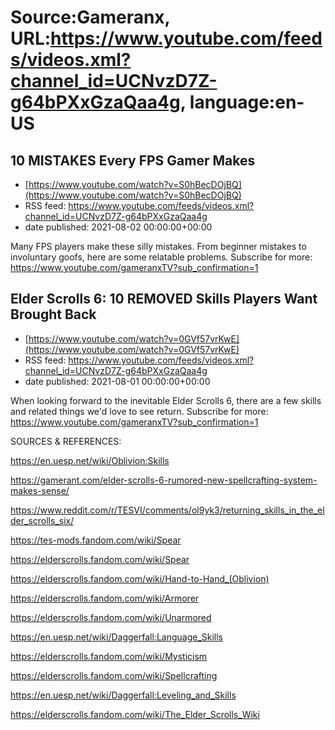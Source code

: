 # Source:Gameranx, URL:https://www.youtube.com/feeds/videos.xml?channel_id=UCNvzD7Z-g64bPXxGzaQaa4g, language:en-US

## 10 MISTAKES Every FPS Gamer Makes
 - [https://www.youtube.com/watch?v=S0hBecDOjBQ](https://www.youtube.com/watch?v=S0hBecDOjBQ)
 - RSS feed: https://www.youtube.com/feeds/videos.xml?channel_id=UCNvzD7Z-g64bPXxGzaQaa4g
 - date published: 2021-08-02 00:00:00+00:00

Many FPS players make these silly mistakes. From beginner mistakes to involuntary goofs, here are some relatable problems.
Subscribe for more: https://www.youtube.com/gameranxTV?sub_confirmation=1

## Elder Scrolls 6: 10 REMOVED Skills Players Want Brought Back
 - [https://www.youtube.com/watch?v=0GVf57vrKwE](https://www.youtube.com/watch?v=0GVf57vrKwE)
 - RSS feed: https://www.youtube.com/feeds/videos.xml?channel_id=UCNvzD7Z-g64bPXxGzaQaa4g
 - date published: 2021-08-01 00:00:00+00:00

When looking forward to the inevitable Elder Scrolls 6, there are a few skills and related things we'd love to see return. 
Subscribe for more: https://www.youtube.com/gameranxTV?sub_confirmation=1

SOURCES & REFERENCES: 

https://en.uesp.net/wiki/Oblivion:Skills

https://gamerant.com/elder-scrolls-6-rumored-new-spellcrafting-system-makes-sense/

https://www.reddit.com/r/TESVI/comments/ol9yk3/returning_skills_in_the_elder_scrolls_six/

https://tes-mods.fandom.com/wiki/Spear

https://elderscrolls.fandom.com/wiki/Spear

https://elderscrolls.fandom.com/wiki/Hand-to-Hand_(Oblivion)

https://elderscrolls.fandom.com/wiki/Armorer

https://elderscrolls.fandom.com/wiki/Unarmored

https://en.uesp.net/wiki/Daggerfall:Language_Skills

https://elderscrolls.fandom.com/wiki/Mysticism

https://elderscrolls.fandom.com/wiki/Spellcrafting

https://en.uesp.net/wiki/Daggerfall:Leveling_and_Skills

https://elderscrolls.fandom.com/wiki/The_Elder_Scrolls_Wiki

